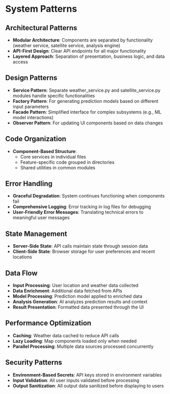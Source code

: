 # System Patterns

## Architectural Patterns
- **Modular Architecture**: Components are separated by functionality (weather service, satellite service, analysis engine)
- **API-First Design**: Clear API endpoints for all major functionality
- **Layered Approach**: Separation of presentation, business logic, and data access

## Design Patterns
- **Service Pattern**: Separate weather_service.py and satellite_service.py modules handle specific functionalities
- **Factory Pattern**: For generating prediction models based on different input parameters
- **Facade Pattern**: Simplified interface for complex subsystems (e.g., ML model interactions)
- **Observer Pattern**: For updating UI components based on data changes

## Code Organization
- **Component-Based Structure**: 
  - Core services in individual files
  - Feature-specific code grouped in directories
  - Shared utilities in common modules

## Error Handling
- **Graceful Degradation**: System continues functioning when components fail
- **Comprehensive Logging**: Error tracking in log files for debugging
- **User-Friendly Error Messages**: Translating technical errors to meaningful user messages

## State Management
- **Server-Side State**: API calls maintain state through session data
- **Client-Side State**: Browser storage for user preferences and recent locations

## Data Flow
- **Input Processing**: User location and weather data collected 
- **Data Enrichment**: Additional data fetched from APIs
- **Model Processing**: Prediction model applied to enriched data
- **Analysis Generation**: AI analyzes prediction results and context
- **Result Presentation**: Formatted data presented through the UI

## Performance Optimization
- **Caching**: Weather data cached to reduce API calls
- **Lazy Loading**: Map components loaded only when needed
- **Parallel Processing**: Multiple data sources processed concurrently

## Security Patterns
- **Environment-Based Secrets**: API keys stored in environment variables
- **Input Validation**: All user inputs validated before processing
- **Output Sanitization**: All output data sanitized before displaying to users 